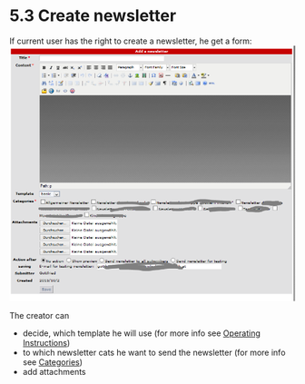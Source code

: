 # 5.3 Create newsletter

If current user has the right to create a newsletter, he get a form:
![](../assets/user_area/user_crete_newsletter1_en.PNG)

The creator can
* decide, which template he will use (for more info see [Operating Instructions](book/4operations.md))
* to which newsletter cats he want to send the newsletter (for more info see [Categories](book/categories.md))
* add attachments

